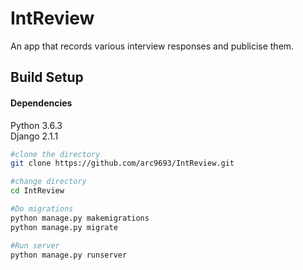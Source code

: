 # IntReview
An app that records various interview responses and publicise them.

## Build Setup
#### Dependencies

Python 3.6.3
<br>
Django 2.1.1


```bash
#clone the directory
git clone https://github.com/arc9693/IntReview.git

#change directory
cd IntReview

#Do migrations
python manage.py makemigrations
python manage.py migrate

#Run server
python manage.py runserver
```
